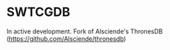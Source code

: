 SWTCGDB
=======

In active development. Fork of Alsciende's ThronesDB (https://github.com/Alsciende/thronesdb)